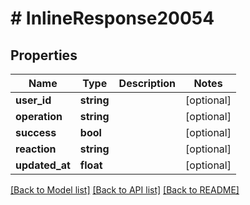 # # InlineResponse20054

## Properties

Name | Type | Description | Notes
------------ | ------------- | ------------- | -------------
**user_id** | **string** |  | [optional]
**operation** | **string** |  | [optional]
**success** | **bool** |  | [optional]
**reaction** | **string** |  | [optional]
**updated_at** | **float** |  | [optional]

[[Back to Model list]](../../README.md#models) [[Back to API list]](../../README.md#endpoints) [[Back to README]](../../README.md)
